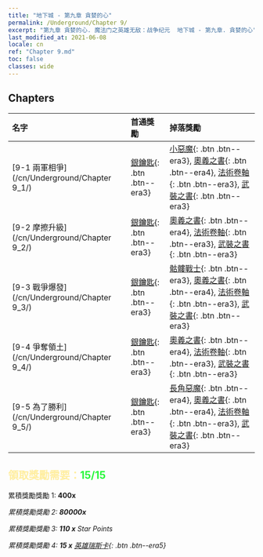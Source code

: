 ```yaml
---
title: "地下城 - 第九章 貪婪的心"
permalink: /Underground/Chapter 9/
excerpt: "第九章 貪婪的心. 魔法门之英雄无敌：战争纪元  地下城 - 第九章. 貪婪的心"
last_modified_at: 2021-06-08
locale: cn
ref: "Chapter 9.md"
toc: false
classes: wide
---
```


## Chapters

  | 名字 |  首通獎勵 | 掉落獎勵 |
  |:------------|:------------|:------------| 
  | [9-1 兩軍相爭](/cn/Underground/Chapter 9_1/) | [銀鑰匙](/cn/Items/con_693/){: .btn .btn--era3} | [小惡魔](/cn/Items/unt_226/){: .btn .btn--era3}, [奧義之書](/cn/Items/mat_39/){: .btn .btn--era4}, [法術卷軸](/cn/Items/con_694/){: .btn .btn--era3}, [武裝之書](/cn/Items/mat_32/){: .btn .btn--era3} |
  | [9-2 摩擦升級](/cn/Underground/Chapter 9_2/) | [銀鑰匙](/cn/Items/con_693/){: .btn .btn--era3} | [奧義之書](/cn/Items/mat_39/){: .btn .btn--era4}, [法術卷軸](/cn/Items/con_694/){: .btn .btn--era3}, [武裝之書](/cn/Items/mat_32/){: .btn .btn--era3} |
  | [9-3 戰爭爆發](/cn/Underground/Chapter 9_3/) | [銀鑰匙](/cn/Items/con_693/){: .btn .btn--era3} | [骷髏戰士](/cn/Items/unt_208/){: .btn .btn--era3}, [奧義之書](/cn/Items/mat_39/){: .btn .btn--era4}, [法術卷軸](/cn/Items/con_694/){: .btn .btn--era3}, [武裝之書](/cn/Items/mat_32/){: .btn .btn--era3} |
  | [9-4 爭奪領土](/cn/Underground/Chapter 9_4/) | [銀鑰匙](/cn/Items/con_693/){: .btn .btn--era3} | [奧義之書](/cn/Items/mat_39/){: .btn .btn--era4}, [法術卷軸](/cn/Items/con_694/){: .btn .btn--era3}, [武裝之書](/cn/Items/mat_32/){: .btn .btn--era3} |
  | [9-5 為了勝利](/cn/Underground/Chapter 9_5/) | [銀鑰匙](/cn/Items/con_693/){: .btn .btn--era3} | [長角惡魔](/cn/Items/unt_229/){: .btn .btn--era4}, [奧義之書](/cn/Items/mat_39/){: .btn .btn--era4}, [法術卷軸](/cn/Items/con_694/){: .btn .btn--era3}, [武裝之書](/cn/Items/mat_32/){: .btn .btn--era3} |


## <span style="color: #ffeea0">   領取獎勵需要：</span><span style="color: #27f73a">15/15</span>

 累積獎勵獎勵 1:  **400x** <i class="fas fa-gem"/>

 累積獎勵獎勵 2:  **80000x** <i class="fas fa-coins"/>

 累積獎勵獎勵 3: **110 x** Star Points

 累積獎勵獎勵 4: **15 x** [英雄瑞斯卡](/cn/Items/her_384/){: .btn .btn--era5}

